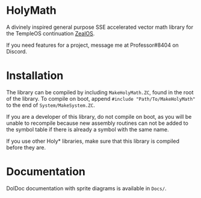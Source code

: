 # HolyMath
A divinely inspired general purpose SSE accelerated vector math library for the
TempleOS continuation [ZealOS](https://github.com/Zeal-Operating-System/ZealOS/).

If you need features for a project, message me at Professor#8404 on Discord.

# Installation
The library can be compiled by including `MakeHolyMath.ZC`, found in the root
of the library. To compile on boot, append `#include "Path/To/MakeHolyMath"`
to the end of `System/MakeSystem.ZC`.

If you are a developer of this library, do not compile on boot, as you will be
unable to recompile because new assembly routines can not be added to the
symbol table if there is already a symbol with the same name.

If you use other Holy* libraries, make sure that this library is compiled
before they are.

# Documentation
DolDoc documentation with sprite diagrams is available in `Docs/`.
